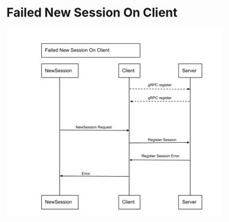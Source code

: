 # Failed New Session On Client

![Failed Session Client-Side Flow](images/failednewsessiononclient.png)
